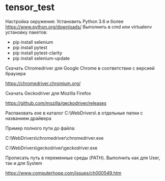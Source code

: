 # tensor_test

Настройка окружения:
Установить Python 3.6 и более
https://www.python.org/downloads/
Выполнить в cmd или virtualenv установку пакетов:
- pip install selenium
- pip install pytest
- pip install pytest-clarity
- pip install selenium-update

Скачать Chromedriver для Google Chrome в соответствии с версией браузера

https://chromedriver.chromium.org/

Скачать Geckodriver для Mozilla Firefox

https://github.com/mozilla/geckodriver/releases

Распаковать exe в каталог C:\WebDrivers\ в отдельные папки с названием драйвера

Пример полного пути до файла:

C:\WebDrivers\chromedriver\chromedriver.exe

C:\WebDrivers\geckodriver\geckodriver.exe

Прописать путь в переменные среды (PATH). Выполнить как для User, так и для System

https://www.computerhope.com/issues/ch000549.htm
